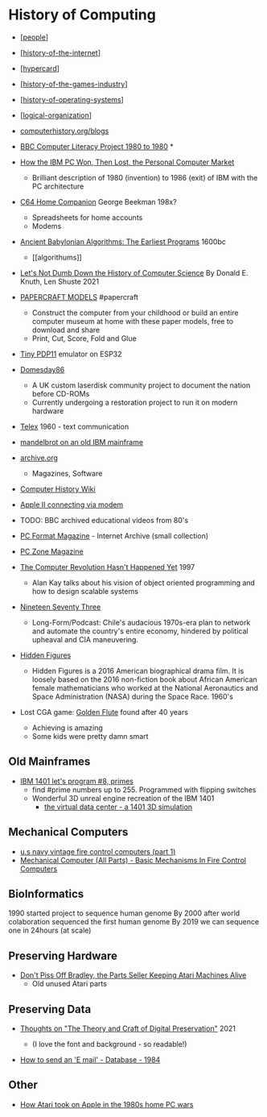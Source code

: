 History of Computing
====================

* [[people]]
* [[history-of-the-internet]]
* [[hypercard]]
* [[history-of-the-games-industry]]
* [[history-of-operating-systems]]
* [[logical-organization]]

* [computerhistory.org/blogs](https://computerhistory.org/blogs/)

* [BBC Computer Literacy Project 1980 to 1980](https://clp.bbcrewind.co.uk/)
    * 

* [How the IBM PC Won, Then Lost, the Personal Computer Market](https://spectrum.ieee.org/tech-history/silicon-revolution/how-the-ibm-pc-won-then-lost-the-personal-computer-market)
    * Brilliant description of 1980 (invention) to 1986 (exit) of IBM with the PC architecture

* [C64 Home Companion](https://datassette.nyc3.cdn.digitaloceanspaces.com/livros/the_commodore_64_home_companion.pdf) George Beekman 198x?
    * Spreadsheets for home accounts
    * Modems
* [Ancient Babylonian Algorithms: The Earliest Programs](https://www.historyofinformation.com/detail.php?id=3920) 1600bc
    * [[algorithums]]

* [Let's Not Dumb Down the History of Computer Science](https://cacm.acm.org/opinion/articles/250078-lets-not-dumb-down-the-history-of-computer-science/fulltext) By Donald E. Knuth, Len Shuste 2021

* [PAPERCRAFT MODELS](http://rockybergen.com/papercraft) #papercraft
    * Construct the computer from your childhood or build an entire computer museum at home with these paper models, free to download and share
    * Print, Cut, Score, Fold and Glue

* [Tiny PDP11](http://spritesmods.com/?art=minipdp11&page=1) emulator on ESP32

* [Domesday86](https://www.domesday86.com/)
    * A UK custom laserdisk community project to document the nation before CD-ROMs
    * Currently undergoing a restoration project to run it on modern hardware
* [Telex](https://vulcanhammer.info/2017/07/14/a-few-words-about-the-telex/) 1960 - text communication

* [mandelbrot on an old IBM mainframe](http://www.righto.com/2015/03/12-minute-mandelbrot-fractals-on-50.html?m=1)

* [archive.org](https://archive.org/)
    * Magazines, Software

* [Computer History Wiki](https://gunkies.org/wiki/Main_Page)

* [Apple II connecting via modem](https://www.youtube.com/watch?v=TAg0cQJ8Aag)
* TODO: BBC archived educational videos from 80's
* [PC Format Magazine](https://archive.org/search.php?query=subject%3A%22PC+Format%22&and[]=mediatype%3A%22texts%22) - Internet Archive (small collection)
* [PC Zone Magazine](https://archive.org/details/pczonemagazine?&sort=date&and[]=mediatype%3A%22texts%22)


* [The Computer Revolution Hasn't Happened Yet](https://catonmat.net/videos/the-computer-revolution-hasnt-happened-yet) 1997
    * Alan Kay talks about his vision of object oriented programming and how to design scalable systems

* [Nineteen Seventy Three](https://www.damninteresting.com/nineteen-seventy-three/)
    * Long-Form/Podcast: Chile's audacious 1970s-era plan to network and automate the country's entire economy, hindered by political upheaval and CIA maneuvering.
* [Hidden Figures](https://en.wikipedia.org/wiki/Hidden_Figures)
    * Hidden Figures is a 2016 American biographical drama film. It is loosely based on the 2016 non-fiction book about African American female mathematicians who worked at the National Aeronautics and Space Administration (NASA) during the Space Race. 1960's

* Lost CGA game: [Golden Flute](https://twitter.com/rickbrewpdn/status/1210023029087985664) found after 40 years
    * Achieving is amazing
    * Some kids were pretty damn smart

Old Mainframes
--------------

* [IBM 1401 let's program #8, primes](https://www.youtube.com/watch?v=13Pn10RZWdE)
    * find #prime numbers up to 255. Programmed with flipping switches
    * Wonderful 3D unreal engine recreation of the IBM 1401
        * [the virtual data center - a 1401 3D simulation](https://rolffson.de/)

Mechanical Computers
--------------------

* [u.s navy vintage fire control computers (part 1)](https://www.youtube.com/watch?v=_8aH-M3PzM0)
* [Mechanical Computer (All Parts) - Basic Mechanisms In Fire Control Computers](https://www.youtube.com/watch?v=s1i-dnAH9Y4)


BioInformatics
-------------
1990 started project to sequence human genome
By 2000 after world colaboration sequenced the first human genome
By 2019 we can sequence one in 24hours (at scale)


Preserving Hardware
-------------------

* [Don't Piss Off Bradley, the Parts Seller Keeping Atari Machines Alive](https://www.vice.com/en/article/7kvkx9/dont-piss-off-bradley-the-parts-seller-keeping-atari-machines-alive)
    * Old unused Atari parts

Preserving Data
---------------

* [Thoughts on "The Theory and Craft of Digital Preservation"](http://ajroach42.com/thoughts-on-digital-preservation/) 2021
    * (I love the font and background - so readable!)


* [How to send an 'E mail' - Database - 1984](https://www.youtube.com/watch?v=szdbKz5CyhA)

Other
-----

* [How Atari took on Apple in the 1980s home PC wars](https://www.fastcompany.com/90432140/how-atari-took-on-apple-in-the-1980s-home-pc-wars)


[//begin]: # "Autogenerated link references for markdown compatibility"
[people]: people.md "People"
[history-of-the-internet]: history-of-the-internet.md "History of the Internet"
[hypercard]: hypercard.md "hypercard"
[history-of-the-games-industry]: history-of-the-games-industry.md "history-of-the-games-industry"
[history-of-operating-systems]: history-of-operating-systems.md "History of Operating Systems"
[logical-organization]: logical-organization.md "Logical Organization"
[//end]: # "Autogenerated link references"
